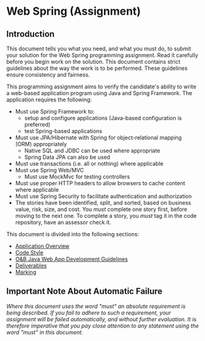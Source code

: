 # Web Spring (Assignment)

## Introduction

This document tells you what you need, and what you must do, to submit your solution for the Web Spring programming assignment. Read it carefully before you begin work on the solution. This document contains strict guidelines about the way the work is to be performed. These guidelines ensure consistency and fairness.

This programming assignment aims to verify the candidate's ability to write a web-based application program using Java and Spring Framework. The application requires the following:

- Must use Spring Framework to:
	- setup and configure applications (Java-based configuration is preferred)
	- test Spring-based applications
- Must use JPA/Hibernate with Spring for object-relational mapping (ORM) appropriately
	- Native SQL and JDBC can be used where appropriate
	- Spring Data JPA can also be used
- Must use transactions (i.e. all or nothing) where applicable
- Must use Spring Web/MVC
	- Must use MockMvc for testing controllers
- Must use proper HTTP headers to allow browsers to cache content where applicable
- Must use Spring Security to facilitate authentication and authorization
- The stories have been identified, split, and sorted, based on business value, risk, size, and cost. You *must* complete one story first, before moving to the next one. To complete a story, you *must* tag it in the code repository, have an assessor check it.

This document is divided into the following sections:

- [Application Overview](src/site/markdown/application-overview.md)
- [Code Style](src/site/markdown/code-style.md)
- [O&B Java Web App Development Guidelines](src/site/markdown/web-development-guidelines.md)
- [Deliverables](src/site/markdown/deliverables.md)
- [Marking](src/site/markdown/marking.md)

## Important Note About Automatic Failure

*Where this document uses the word "must" an absolute requirement is being described. If you fail to adhere to such a requirement, your assignment will be failed automatically, and without further evaluation. It is therefore imperative that you pay close attention to any statement using the word "must" in this document.*
